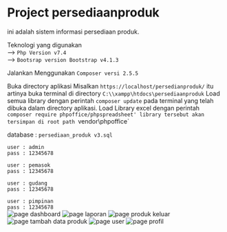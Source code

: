 # Project persediaanproduk
ini adalah sistem informasi persediaan produk.

Teknologi yang digunakan <br>
--> `Php Version v7.4`<br>
--> `Bootsrap version Bootstrap v4.1.3`

Jalankan Menggunakan `Composer versi 2.5.5`

Buka directory aplikasi Misalkan `https://localhost/persedianproduk/` itu artinya buka terminal di directory `C:\\xampp\htdocs\persediaanproduk`
Load semua library dengan perintah `composer update` pada terminal yang telah dibuka dalam directory aplikasi.
Load Library excel dengan perintah `composer require phpoffice/phpspreadsheet'
library tersebut akan tersimpan di root path `vendor\phpoffice`


database : `persediaan_produk v3.sql`

`user : admin`<br>
`pass : 12345678`

`user : pemasok`<br>
`pass : 12345678`

`user : gudang`<br>
`pass : 12345678`

`user : pimpinan`<br>
`pass : 12345678`
<br>
![page dashboard](https://user-images.githubusercontent.com/90037859/230821383-40edf9db-c1a9-4b4a-904d-5d55402a5558.PNG)
![page laporan](https://user-images.githubusercontent.com/90037859/230821388-2e148d10-3b3d-4485-a6aa-d7ef2ce7bf3f.PNG)
![page produk keluar](https://user-images.githubusercontent.com/90037859/230821391-471777ae-0b51-4a9b-95b5-ed511f48aa14.PNG)
![page tambah data produk](https://user-images.githubusercontent.com/90037859/230821394-5e04733d-dc53-4737-85cc-1778c9415a85.PNG)
![page user](https://user-images.githubusercontent.com/90037859/230821396-a7e1e3d3-0ee1-4a3d-adef-ada92f7c5a8d.PNG)
![page profil](https://user-images.githubusercontent.com/90037859/230821686-34eff6dc-624c-407b-bc0b-7d0f88ab1773.PNG)
